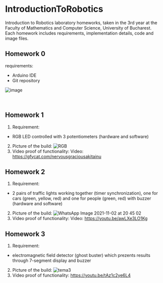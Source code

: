 # IntroductionToRobotics
Introduction to Robotics laboratory homeworks, taken in the 3rd year at the Faculty of Mathematics and Computer Science, University of Bucharest. Each homework includes requirements, implementation details, code and image files.

## Homework 0
requirements:
- Arduino IDE
- Git repository

![image](https://user-images.githubusercontent.com/61291904/138046528-0145df05-f193-4c42-94cc-e06b6c6a5578.png)

<br />

## Homework 1
1. Requirement:
- RGB LED controlled with 3 potentiometers (hardware and software)
2. Picture of the build:
![RGB](https://user-images.githubusercontent.com/61291904/138946361-9f926bf9-748b-4615-a74e-7a29adce973b.jpeg)
3. Video proof of functionality: 
Video: https://gfycat.com/nervousgraciousakitainu

## Homework 2
1. Requirement:
- 2 pairs of traffic lights working together (timer synchronization), one for cars (green, yellow, red) and one for people (green, red) with buzzer (hardware and software)
2. Picture of the build:
![WhatsApp Image 2021-11-02 at 20 45 02](https://user-images.githubusercontent.com/61291904/139926296-77d6812f-7ed4-43a5-b0f3-4396901573f7.jpeg)
3. Video proof of functionality: 
Video: https://youtu.be/awLXe3LO1Kg

## Homework 3
1. Requirement:
- electromagnetic field detector (ghost buster) which prezents results through 7-segment display and buzzer
2. Picture of the build:
![tema3](https://user-images.githubusercontent.com/61291904/141182646-4b69f6ae-aaf7-4239-af07-cf4df2c7cad6.jpeg)
4. Video proof of functionality: 
https://youtu.be/tAz1c2ye6L4

